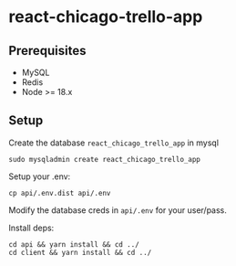 # react-chicago-trello-app

## Prerequisites

- MySQL
- Redis
- Node >= 18.x

## Setup

Create the database `react_chicago_trello_app` in mysql

```shell
sudo mysqladmin create react_chicago_trello_app
```

Setup your .env:

```shell
cp api/.env.dist api/.env
```

Modify the database creds in `api/.env` for your user/pass.

Install deps:

```shell
cd api && yarn install && cd ../
cd client && yarn install && cd ../
```
